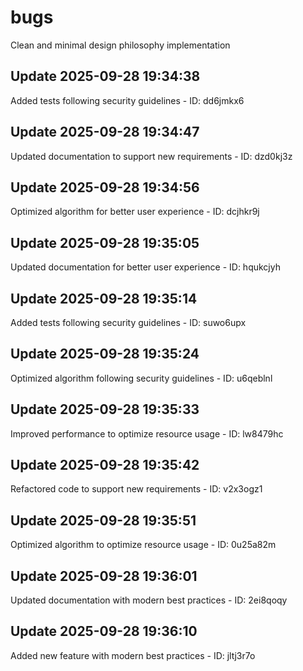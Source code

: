 # bugs
Clean and minimal design philosophy implementation

## Update 2025-09-28 19:34:38
Added tests following security guidelines - ID: dd6jmkx6


## Update 2025-09-28 19:34:47
Updated documentation to support new requirements - ID: dzd0kj3z


## Update 2025-09-28 19:34:56
Optimized algorithm for better user experience - ID: dcjhkr9j


## Update 2025-09-28 19:35:05
Updated documentation for better user experience - ID: hqukcjyh


## Update 2025-09-28 19:35:14
Added tests following security guidelines - ID: suwo6upx


## Update 2025-09-28 19:35:24
Optimized algorithm following security guidelines - ID: u6qeblnl


## Update 2025-09-28 19:35:33
Improved performance to optimize resource usage - ID: lw8479hc


## Update 2025-09-28 19:35:42
Refactored code to support new requirements - ID: v2x3ogz1


## Update 2025-09-28 19:35:51
Optimized algorithm to optimize resource usage - ID: 0u25a82m


## Update 2025-09-28 19:36:01
Updated documentation with modern best practices - ID: 2ei8qoqy


## Update 2025-09-28 19:36:10
Added new feature with modern best practices - ID: jltj3r7o

